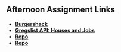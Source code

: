 ## Afternoon Assignment Links

* **[Burgershack](https://github.com/masonspacestation/burgershack)**
* **[Gregslist API: Houses and Jobs](https://github.com/masonspacestation/spring24_GregslistAPI)**
* **[Repo](https://github.com/masonspacestation/<ASSIGNMENT_REPO>)**
* **[Repo](https://github.com/masonspacestation/<ASSIGNMENT_REPO>)**
